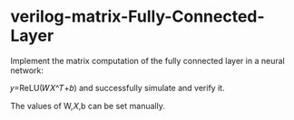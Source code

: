 # verilog-matrix-Fully-Connected-Layer

Implement the matrix computation of the fully connected layer in a neural network: 

𝑦=ReLU(𝑊𝑋^𝑇+𝑏) and successfully simulate and verify it.

The values of W,𝑋,b can be set manually.
